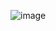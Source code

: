 ![image](https://user-images.githubusercontent.com/52807284/128605953-6d76b581-4965-4647-80e8-33696e08f5fe.png)

